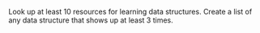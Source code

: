 Look up at least 10 resources for learning data structures. Create a list of any data structure that shows up at least 3 times.
